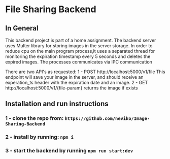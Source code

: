 # File Sharing Backend

## In General

This backend project is part of a home assignment.
The backend server uses Multer library for storing images in the server storage.
In order to reduce cpu on the main program process,it uses a separated thread for monitoring the expiration timestamp every 5 seconds and deletes the expired images.
The processes communicates via IPC communication

There are two API's as requested:
1 - POST http://localhost:5000/v1/file
This endpoint will save your image in the server, and should receive an experation_ts header with the expiration date and an image.
2 - GET http://localhost:5000/v1/{file-param}
returns the image if exists

## Installation and run instructions

### 1 - clone the repo from: `https://github.com/neviko/Image-Sharing-Backend`

### 2 - install by running: `npm i`

### 3 - start the backend by running `npm run start:dev`
